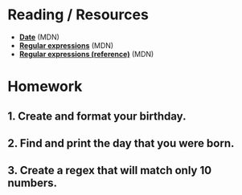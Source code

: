 # Reading / Resources

- [**Date**](https://developer.mozilla.org/en-US/docs/Web/JavaScript/Reference/Global_Objects/Date) (MDN)
- [**Regular expressions**](https://developer.mozilla.org/en-US/docs/Web/JavaScript/Guide/Regular_expressions) (MDN)
- [**Regular expressions (reference)**](https://developer.mozilla.org/en-US/docs/Web/JavaScript/Reference/Regular_expressions) (MDN)

# Homework

## 1. Create and format your birthday.

## 2. Find and print the day that you were born.

## 3. Create a regex that will match only 10 numbers.
